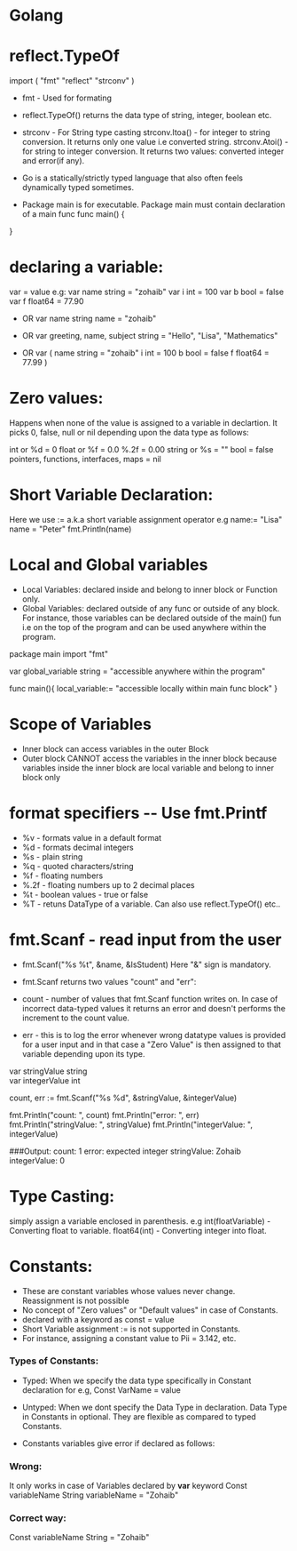 # Golang

# reflect.TypeOf 
import (
    "fmt"
    "reflect"
    "strconv" 
)

- fmt - Used for formating
- reflect.TypeOf(<variable>) returns the data type of string, integer, boolean etc.
- strconv - For String type casting
strconv.Itoa(<variable>) - for integer to string conversion. It returns only one value i.e converted string.
strconv.Atoi(<variable>) - for string to integer conversion. It returns two values: converted integer and error(if any).

- Go is a statically/strictly typed language that also often feels dynamically typed sometimes.

- Package main is for executable. Package main must contain declaration of a main func 
func main() {

}

# declaring a variable:
var <variableName> <dataType> = value
e.g:
var name string = "zohaib"
var i int = 100
var b bool = false
var f float64 = 77.90

- OR 
  var name string
  name = "zohaib"

- OR 
  var greeting, name, subject string = "Hello", "Lisa", "Mathematics"

- OR
  var (
      name string = "zohaib"
      i int = 100
      b bool = false
      f float64 = 77.99
  )

# Zero values:
Happens when none of the value is assigned to a variable in declartion. It picks 0, false, null or nil depending upon the data type as follows:

int or %d = 0
float or %f = 0.0
%.2f = 0.00
string or %s = ""
bool = false
pointers, functions, interfaces, maps = nil

# Short Variable Declaration:
Here we use := a.k.a short variable assignment operator
e.g 
name:= "Lisa"
name = "Peter"
fmt.Println(name)

# Local and Global variables
- Local Variables: declared inside and belong to inner block or Function only.
- Global Variables: declared outside of any func or outside of any block. For instance, those variables can be declared outside of the main() fun i.e on the top of the program and can be used anywhere within the program.

package main
import "fmt"

var global_variable string = "accessible anywhere within the program"

func main(){
    local_variable:= "accessible locally within main func block"
}

# Scope of Variables
- Inner block can access variables in the outer Block
- Outer block CANNOT access the variables in the inner block because variables inside the inner block are local variable and belong to inner block only

# format specifiers -- Use fmt.Printf
- %v - formats value in a default format
- %d - formats decimal integers
- %s - plain string
- %q - quoted characters/string
- %f - floating numbers
- %.2f - floating numbers up to 2 decimal places
- %t - boolean values - true or false
- %T - retuns DataType of a variable. Can also use reflect.TypeOf(<variable>)
etc..


# fmt.Scanf - read input from the user
- fmt.Scanf("%s %t", &name, &IsStudent)
Here "&" sign is mandatory. 

- fmt.Scanf returns two values "count" and "err":
- count - number of values that fmt.Scanf function writes on. In case of incorrect data-typed values it returns an error and doesn't performs the increment to the count value. 
- err - this is to log the error whenever wrong datatype values is provided for a user input and in that case a "Zero Value" is then assigned to that variable depending upon its type.

var stringValue string  
var integerValue int 

count, err := fmt.Scanf("%s %d", &stringValue, &integerValue)

fmt.Println("count: ", count)
fmt.Println("error: ", err)
fmt.Println("stringValue: ", stringValue)
fmt.Println("integerValue: ", integerValue)

###Output:
count: 1
error: expected integer
stringValue: Zohaib
integerValue: 0


# Type Casting:
simply assign a variable enclosed in parenthesis. 
e.g 
int(floatVariable) - Converting float to variable.
float64(int) - Converting integer into float.


# Constants:
- These are constant variables whose values never change. Reassignment is not possible
- No concept of "Zero values" or "Default values" in case of Constants.
- declared with a keyword as const <constantVariableName> = value
- Short Variable assignment := is not supported in Constants.
- For instance, assigning a constant value to Pii = 3.142, etc.

### Types of Constants:
- Typed: When we specify the data type specifically in Constant declaration for e.g, Const VarName <DataType> = value
- Untyped: When we dont specify the Data Type in declaration. Data Type in Constants in optional. They are flexible as compared to typed Constants.

- Constants variables give error if declared as follows:
### Wrong:
It only works in case of Variables declared by **var** keyword
Const variableName String
variableName = "Zohaib"
### Correct way:
Const variableName String = "Zohaib"

